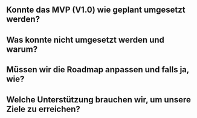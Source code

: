 ## Konnte das MVP (V1.0) wie geplant umgesetzt werden?

 ## Was konnte nicht umgesetzt werden und warum?

 ## Müssen wir die Roadmap anpassen und falls ja, wie?

 ## Welche Unterstützung brauchen wir, um unsere Ziele zu erreichen?